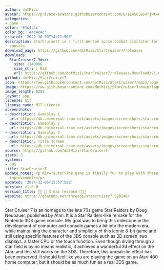 ```yaml
---
author: dotMizi
avatar: https://private-avatars.githubusercontent.com/u/114505954?jwt=eyJhbGciOiJIUzI1NiIsInR5cCI6IkpXVCJ9.eyJpc3MiOiJnaXRodWIuY29tIiwiYXVkIjoicmF3LmdpdGh1YnVzZXJjb250ZW50LmNvbSIsImtleSI6ImtleTEiLCJleHAiOjE3MzQ2NjE4NjAsIm5iZiI6MTczNDY2MDY2MCwicGF0aCI6Ii91LzExNDUwNTk1NCJ9.OMouKPDSMujgECISbq8qxe5GLOUTIhU_OiChA-QD8D0&v=4
categories:
- game
color: '#4c4c4c'
color_bg: '#4c4c4c'
created: '2022-10-10T14:21:56Z'
description: StarCruiser7 is a first-person space combat simulator for the 3DS game
  console
download_page: https://github.com/dotMizi/StarCruiser7/releases
downloads:
  StarCruiser7.3dsx:
    size: 1148996
    size_str: 1 MiB
    url: https://github.com/dotMizi/StarCruiser7/releases/download/v1.0.0/StarCruiser7.3dsx
github: dotMizi/StarCruiser7
icon: https://raw.githubusercontent.com/dotMizi/StarCruiser7/main/logo.png
image: https://raw.githubusercontent.com/dotMizi/StarCruiser7/main/logo.png
image_length: 9292
layout: app
license: mit
license_name: MIT License
screenshots:
- description: Gameplay 1
  url: https://db.universal-team.net/assets/images/screenshots/starcruiser7/gameplay-1.gif
- description: Gameplay 2
  url: https://db.universal-team.net/assets/images/screenshots/starcruiser7/gameplay-2.gif
- description: Gameplay 3
  url: https://db.universal-team.net/assets/images/screenshots/starcruiser7/gameplay-3.gif
- description: Title screen
  url: https://db.universal-team.net/assets/images/screenshots/starcruiser7/title-screen.gif
source: https://github.com/dotMizi/StarCruiser7
stars: 3
systems:
- 3DS
title: StarCruiser7
update_notes: <p dir="auto">The game is finally fun to play with these performance
  improvements</p>
updated: '2024-12-06T15:57:52Z'
version: v1.0.0
version_title: 🤶🏿 🎄 X-mas release 🎄🤶🏿
website: https://gbatemp.net/threads/starcruiser7.620148/
---
```

Star Cruiser 7 is an homage to the late 70s game Star Raiders by Doug Neubauer, published by Atari. It is a Star Raiders-like remake for the Nintendo 3DS game console. My goal was to bring this milestone in the development of computer and console games a bit into the modern era, while maintaining the character and simplicity of this iconic 8-bit game and still using specific features of the 3DS console such as 3D screen, two displays, a faster CPU or the touch function. Even though diving through a star field is by no means realistic, it achieved a wonderful 3d effect on the Atari and this still works on the 3DS. Therefore, this unrealistic effect has been preserved. It should feel like you are playing the game on an Atari 400 home computer, but it should be as much fun as a real 3DS game.